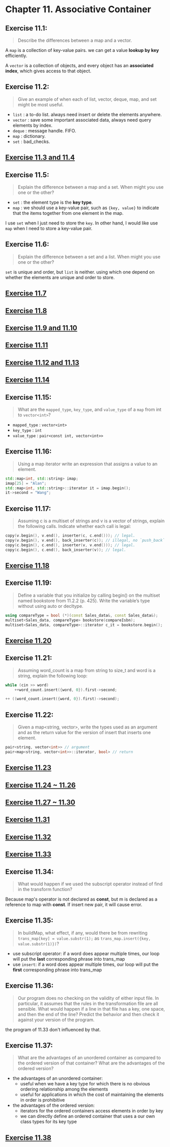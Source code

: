 # Chapter 11. Associative Container

## Exercise 11.1:
>Describe the differences between a map and a vector.

A `map` is a collection of key-value pairs. we can get a value **lookup by key** efficiently.

A `vector` is a collection of objects, and every object has an **associated index**, which gives access to that object.

## Exercise 11.2:
>Give an example of when each of list, vector, deque, map, and set might be most useful.

- `list` : a to-do list. always need insert or delete the elements anywhere.
- `vector` : save some important associated data, always need query elements by index.
- `deque` : message handle. FIFO.
- `map` : dictionary.
- `set` : bad_checks.

## [Exercise 11.3 and 11.4](ex11_3_4.cpp)

## Exercise 11.5:
>Explain the difference between a map and a set. When might you use one or the other?

- `set` : the element type is the **key type**.
- `map` : we should use a key-value pair, such as `{key, value}` to indicate that the items together from one element in the map.

I use `set` when I just need to store the `key`. In other hand, I would like use `map` when I need to store a key-value pair.

## Exercise 11.6:
>Explain the difference between a set and a list. When might you use one or the other?

`set` is unique and order, but `list` is neither. using which one depend on whether the elements are unique and order to store.

## [Exercise 11.7](ex11_7.cpp)
## [Exercise 11.8](ex11_8.cpp)
## [Exercise 11.9 and 11.10](ex11_9_10.cpp)
## [Exercise 11.11](ex11_11.cpp)
## [Exercise 11.12 and 11.13](ex11_12_13.cpp)
## [Exercise 11.14](ex11_14.cpp)

## Exercise 11.15:
>What are the `mapped_type`, `key_type`, and `value_type` of a `map` from int to `vector<int>`?

- `mapped_type` : `vector<int>`
- `key_type` : `int`
- `value_type` : `pair<const int, vector<int>>`

## Exercise 11.16:
>Using a map iterator write an expression that assigns a value to an element.

```cpp
std::map<int, std::string> imap;
imap[25] = "Alan";
std::map<int, std::string>::iterator it = imap.begin();
it->second = "Wang";
```

## Exercise 11.17:
>Assuming c is a multiset of strings and v is a vector
of strings, explain the following calls. Indicate whether each call is legal:

```cpp
copy(v.begin(), v.end(), inserter(c, c.end())); // legal.
copy(v.begin(), v.end(), back_inserter(c)); // illegal, no `push_back` in `set`.
copy(c.begin(), c.end(), inserter(v, v.end())); // legal.
copy(c.begin(), c.end(), back_inserter(v)); // legal.
```
## [Exercise 11.18](ex11_18.cpp)
## Exercise 11.19:
>Define a variable that you initialize by calling begin() on the multiset named bookstore from 11.2.2 (p. 425).
Write the variable’s type without using auto or decltype.

```cpp
using compareType = bool (*)(const Sales_data&, const Sales_data&);
multiset<Sales_data, compareType> bookstore(compareIsbn);
multiset<Sales_data, compareType>::iterator c_it = bookstore.begin();
```
## [Exercise 11.20](ex11_20.cpp)
## Exercise 11.21:
>Assuming word_count is a map from string to size_t and word is a string, explain the following loop:
```cpp
while (cin >> word)
    ++word_count.insert({word, 0}).first->second;
```

```cpp
++ ((word_count.insert({word, 0}).first)->second);
```
## Exercise 11.22:
>Given a map<string, vector<int>>, write the types used as an argument and as the return value for the version of insert that inserts one element.

```cpp
pair<string, vector<int>> // argument
pair<map<string, vector<int>>::iterator, bool> // return
```

## [Exercise 11.23](ex11_23.cpp)
## [Exercise 11.24 ~ 11.26](ex11_24_25_26.cpp)
## [Exercise 11.27 ~ 11.30](ex11_27_28_29_30.cpp)
## [Exercise 11.31](ex11_31.cpp)
## [Exercise 11.32](ex11_32.cpp)
## [Exercise 11.33](ex11_33.cpp)

## Exercise 11.34:
>What would happen if we used the subscript operator instead of find in the transform function?

Because map's operator is not declared as **const**, but m is declared as a  reference to  map with **const**. If insert new pair, it will cause error.

## Exercise 11.35:
>In buildMap, what effect, if any, would there be from rewriting `trans_map[key] = value.substr(1);` as `trans_map.insert({key, value.substr(1)})`?

- use subscript operator: if a word does appear multiple times, our loop will put the **last** corresponding phrase into trans_map
- use `insert`: if a word does appear multiple times, our loop will put the **first** corresponding phrase into trans_map

## Exercise 11.36:
>Our program does no checking on the validity of either input file. In particular, it assumes that the rules in the transformation file are all sensible.
What would happen if a line in that file has a key, one space, and then the end of the line? Predict the behavior and then check it against your version of the program.

the program of 11.33 don't influenced by that.

## Exercise 11.37:
>What are the advantages of an unordered container as compared to the ordered version of that container? What are the advantages of the ordered version?

- the advantages of an unordered container:
    - useful when we have a key type for which there is no obvious ordering relationship among the elements
    - useful for applications in which the cost of maintaining the elements in order is prohibitive
- the advantages of the ordered version:
    - iterators for the ordered containers access elements in order by key
    - we can directly define an ordered container that uses a our own class types for its key type

## [Exercise 11.38](ex11_38.cpp)
